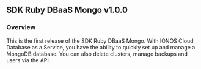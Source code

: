 ## SDK Ruby DBaaS Mongo v1.0.0

### Overview
This is the first release of the SDK Ruby DBaaS Mongo. With IONOS Cloud Database as a Service, you have the ability to quickly set up and manage a MongoDB database. You can also delete clusters, manage backups and users via the API. 
